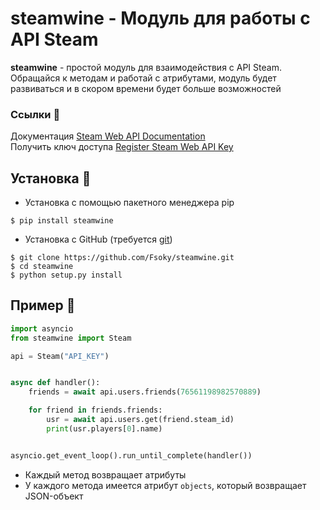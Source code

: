 # steamwine - Модуль для работы с API Steam
**steamwine** - простой модуль для взаимодействия с API Steam. \
Обращайся к методам и работай с атрибутами, модуль будет развиваться и в скором времени будет больше возможностей

### Ссылки 🔗
Документация [Steam Web API Documentation](https://steamcommunity.com/dev) \
Получить ключ доступа [Register Steam Web API Key](https://steamcommunity.com/dev/apikey)

## Установка 💾
- Установка с помощью пакетного менеджера pip
```
$ pip install steamwine
```
- Установка с GitHub (требуется [git](https://git-scm.com/downloads))
```
$ git clone https://github.com/Fsoky/steamwine.git
$ cd steamwine
$ python setup.py install
```

## Пример 👀
```py
import asyncio
from steamwine import Steam

api = Steam("API_KEY")


async def handler():
    friends = await api.users.friends(76561198982570889)

    for friend in friends.friends:
        usr = await api.users.get(friend.steam_id)
        print(usr.players[0].name)


asyncio.get_event_loop().run_until_complete(handler())
```

- Каждый метод возвращает атрибуты
- У каждого метода имеется атрибут `objects`, который возвращает JSON-объект
